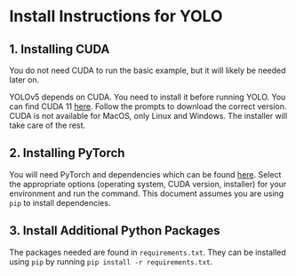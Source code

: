# Install Instructions for YOLO

## 1. Installing CUDA

You do not need CUDA to run the basic example, but it will likely be needed later on.

YOLOv5 depends on CUDA. You need to install it before running YOLO. You can find CUDA 11 [here](https://developer.nvidia.com/cuda-downloads). Follow the prompts to download the correct version. CUDA is not available for MacOS, only Linux and Windows. The installer will take care of the rest.

## 2. Installing PyTorch

You will need PyTorch and dependencies which can be found [here](https://pytorch.org/get-started/locally/). Select the appropriate options (operating system, CUDA version, installer) for your environment and run the command. This document assumes you are using `pip` to install dependencies.

## 3. Install Additional Python Packages

The packages needed are found in `requirements.txt`. They can be installed using `pip` by running `pip install -r requirements.txt`.

